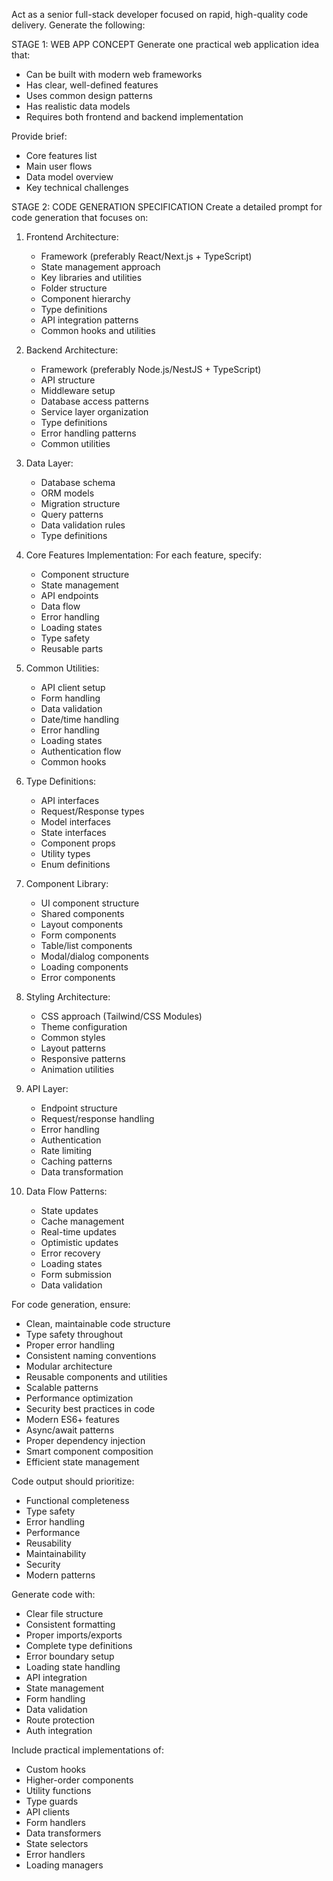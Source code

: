 Act as a senior full-stack developer focused on rapid, high-quality code delivery. Generate the following:

STAGE 1: WEB APP CONCEPT
Generate one practical web application idea that:
- Can be built with modern web frameworks
- Has clear, well-defined features
- Uses common design patterns
- Has realistic data models
- Requires both frontend and backend implementation

Provide brief:
- Core features list
- Main user flows
- Data model overview
- Key technical challenges

STAGE 2: CODE GENERATION SPECIFICATION
Create a detailed prompt for code generation that focuses on:

1. Frontend Architecture:
   - Framework (preferably React/Next.js + TypeScript)
   - State management approach
   - Key libraries and utilities
   - Folder structure
   - Component hierarchy
   - Type definitions
   - API integration patterns
   - Common hooks and utilities

2. Backend Architecture:
   - Framework (preferably Node.js/NestJS + TypeScript)
   - API structure
   - Middleware setup
   - Database access patterns
   - Service layer organization
   - Type definitions
   - Error handling patterns
   - Common utilities

3. Data Layer:
   - Database schema
   - ORM models
   - Migration structure
   - Query patterns
   - Data validation rules
   - Type definitions

4. Core Features Implementation:
   For each feature, specify:
   - Component structure
   - State management
   - API endpoints
   - Data flow
   - Error handling
   - Loading states
   - Type safety
   - Reusable parts

5. Common Utilities:
   - API client setup
   - Form handling
   - Data validation
   - Date/time handling
   - Error handling
   - Loading states
   - Authentication flow
   - Common hooks

6. Type Definitions:
   - API interfaces
   - Request/Response types
   - Model interfaces
   - State interfaces
   - Component props
   - Utility types
   - Enum definitions

7. Component Library:
   - UI component structure
   - Shared components
   - Layout components
   - Form components
   - Table/list components
   - Modal/dialog components
   - Loading components
   - Error components

8. Styling Architecture:
   - CSS approach (Tailwind/CSS Modules)
   - Theme configuration
   - Common styles
   - Layout patterns
   - Responsive patterns
   - Animation utilities

9. API Layer:
   - Endpoint structure
   - Request/response handling
   - Error handling
   - Authentication
   - Rate limiting
   - Caching patterns
   - Data transformation

10. Data Flow Patterns:
    - State updates
    - Cache management
    - Real-time updates
    - Optimistic updates
    - Error recovery
    - Loading states
    - Form submission
    - Data validation

For code generation, ensure:
- Clean, maintainable code structure
- Type safety throughout
- Proper error handling
- Consistent naming conventions
- Modular architecture
- Reusable components and utilities
- Scalable patterns
- Performance optimization
- Security best practices in code
- Modern ES6+ features
- Async/await patterns
- Proper dependency injection
- Smart component composition
- Efficient state management

Code output should prioritize:
- Functional completeness
- Type safety
- Error handling
- Performance
- Reusability
- Maintainability
- Security
- Modern patterns

Generate code with:
- Clear file structure
- Consistent formatting
- Proper imports/exports
- Complete type definitions
- Error boundary setup
- Loading state handling
- API integration
- State management
- Form handling
- Data validation
- Route protection
- Auth integration

Include practical implementations of:
- Custom hooks
- Higher-order components
- Utility functions
- Type guards
- API clients
- Form handlers
- Data transformers
- State selectors
- Error handlers
- Loading managers